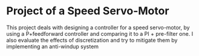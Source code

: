 # Project of a Speed Servo-Motor

This project deals with designing a controller for a speed servo-motor, by using a P+feedforward controller and comparing it to a PI + pre-filter one. I also evaluate the effects of discretization and try to mitigate them by implementing an anti-windup system